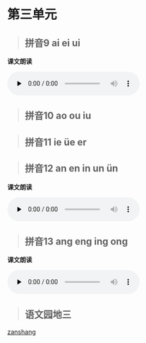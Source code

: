 # 第三单元

> ## 拼音9 ai ei ui

<Epep grade="xxyw1a" :pep="1211001101161" :pages="40" :paged="41" ></Epep>

**课文朗读**

<audio class="myaudio" controls="" preload="none"><source src="//cnvod.cnr.cn/audio2017/ondemand/media/1100/201812/5C08DA17-C794-4333-A28A-3D1E0A141C1A_2018-12-0616_11_37_0.m4a"></audio>

> ## 拼音10 ao ou iu

<Epep grade="xxyw1a" :pep="1211001101161" :pages="42" :paged="43" ></Epep>


> ## 拼音11 ie üe er

<Epep grade="xxyw1a" :pep="1211001101161" :pages="44" :paged="45" ></Epep>


> ## 拼音12 an en in un ün

<Epep grade="xxyw1a" :pep="1211001101161" :pages="46" :paged="48" ></Epep>

**课文朗读**

<audio class="myaudio" controls="" preload="none"><source src="//cnvod.cnr.cn/audio2017/ondemand/media/1100/201812/5C08DA17-BC84-4A68-B92F-3D1E0A141C1A_2018-12-0616_14_36_0.m4a"></audio>

> ## 拼音13 ang eng ing ong

<Epep grade="xxyw1a" :pep="1211001101161" :pages="49" :paged="50" ></Epep>

**课文朗读**

<audio class="myaudio" controls="" preload="none"><source src="//cnvod.cnr.cn/audio2017/ondemand/media/1100/201812/5C08DA18-C678-4CA2-9EEE-3D1E0A141C1A_2018-12-0616_15_03_0.m4a"></audio>

> ## 语文园地三

<Epep grade="xxyw1a" :pep="1211001101161" :pages="51" :paged="53" ></Epep>

[zanshang](../res/zanshang.md ':include')